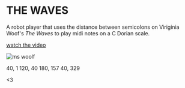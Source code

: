 # THE WAVES

A robot player that uses the distance between semicolons on Viriginia Woof's *The Waves* to play midi notes on a C Dorian scale.

[watch the video](https://www.youtube.com/watch?v=NOU5ds1HUF0)

![ms woolf](http://litandthought.com/wp-content/uploads/2014/02/virginia-woolf.jpg)


40, 1
120, 40
180, 157
40, 329

<3
